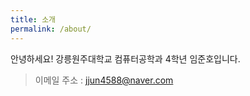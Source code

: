 ```yaml
---
title: 소개
permalink: /about/
---
```


안녕하세요! 강릉원주대학교 컴퓨터공학과 4학년 임준호입니다.

>이메일 주소 : jjun4588@naver.com
